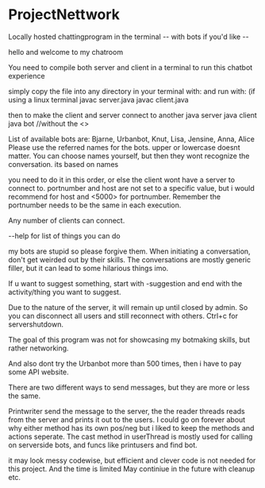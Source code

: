# ProjectNettwork

Locally hosted chattingprogram in the terminal -- with bots if you'd like --

hello and welcome to my chatroom

You need to compile both server and client in a terminal to run this chatbot experience

simply copy the file into any directory in your terminal with:
and run with: (if using a linux terminal
javac server.java
javac client.java

then to make the client and server connect to another
java server <portnumber>
java client <host> <portnumber>
java bot <localhost> <portnumber> <botname>
//without the <>

List of available bots are: Bjarne, Urbanbot, Knut, Lisa, Jensine, Anna, Alice
Please use the referred names for the bots. upper or lowercase doesnt matter.
You can choose names yourself, but then they wont recognize the conversation. its based on names

you need to do it in this order, or else the client wont have a server to connect to.
portnumber and host are not set to a specific value, but i would recommend
<localhost> for host and <5000> for portnumber. Remember the portnumber needs to be the same in each execution.

Any number of clients can connect.

--help for list of things you can do

my bots are stupid so please forgive them.
When initiating a conversation, don't get weirded out by their skills.
The conversations are mostly generic filler, but it can lead to some hilarious things imo.

If u want to suggest something, start with -suggestion and end with the activity/thing you want to suggest.

Due to the nature of the server, it will remain up until closed by admin.
So you can disconnect all users and still reconnect with others.
Ctrl+c for servershutdown.

The goal of this program was not for showcasing my botmaking skills, but rather networking.

And also dont try the Urbanbot more than 500 times, then i have to pay some API website.

There are two different ways to send messages, but they are more or less the same.

Printwriter send the message to the server, the the reader threads reads from the server and prints it out
to the users.
I could go on forever about why either method has its own pos/neg but i liked to keep the
methods and actions seperate.
The cast method in userThread is mostly used for calling on serverside bots, and funcs
like printusers and find bot.

it may look messy codewise, but efficient and clever code is not needed for this project. And the time is limited
May continiue in the future with cleanup etc.



 
